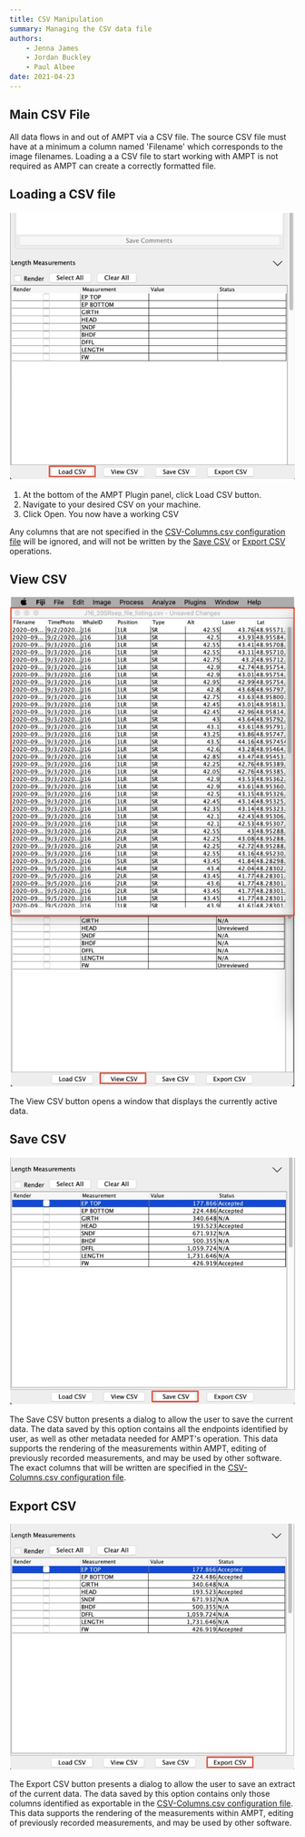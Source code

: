 ```yaml
---
title: CSV Manipulation
summary: Managing the CSV data file
authors:
    - Jenna James
    - Jordan Buckley
    - Paul Albee
date: 2021-04-23
---
```

## Main CSV File
All data flows in and out of AMPT via a CSV file. The source CSV file must have at a minimum a column named 'Filename' which corresponds to the image filenames. Loading a a CSV file to start working with AMPT is not required as AMPT can create a correctly formatted file.

## Loading a CSV file

![Load CSV](img/load_csv.png)

1. At the bottom of the AMPT Plugin panel, click Load CSV button.
1. Navigate to your desired CSV on your machine.
1. Click Open. You now have a working CSV

Any columns that are not specified in the [CSV-Columns.csv configuration file](csv_columns_config.md) will be ignored, and will not be written by the [Save CSV](#save-csv) or [Export CSV](#export-csv) operations.

## View CSV

![View CSV](img/view_csv.png)

The View CSV button opens a window that displays the currently active data.

## Save CSV

![Save CSV](img/save_csv.png)

The Save CSV button presents a dialog to allow the user to save the current data. The data saved by this option contains all the endpoints identified by user, as well as other metadata needed for AMPT's operation. This data supports the rendering of the measurements within AMPT, editing of previously recorded measurements, and may be used by other software. The exact columns that will be written are specified in the [CSV-Columns.csv configuration file](csv_columns_config.md).

## Export CSV


![Export CSV](img/export_csv.png)

The Export CSV button presents a dialog to allow the user to save an extract of the current data. The data saved by this option contains only those columns identified as exportable in the [CSV-Columns.csv configuration file](csv_columns_config.md). This data supports the rendering of the measurements within AMPT, editing of previously recorded measurements, and may be used by other software.

